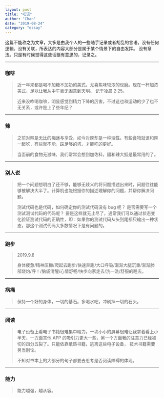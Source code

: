 ```yaml
---
layout: post
title: "呓语"
author: "Chan"
date: "2019-08-24"
category: "essay"
---
```


这篇不能称之为文章，大多是由我个人的一些随手记录或者胡乱的言语。没有任何逻辑，没有关联，所表达的内容大部分是属于某个情景下的自由发挥。
没有章法。只是有时候觉得这些话挺有意思的，记录之。

---

### 咖啡

> 近一年来都是喝不加糖不加奶的美式。尤喜焦味较浓的现磨。现在一杯加浓美式，足以让我从中午毫无困意到天明。 记于凌晨 2:25。
>
> 近来没咋喝咖啡，明显感觉到精力下降的厉害。不过这也和运动的少了也不无关系，或许是上了些年纪？ 

---

### 辣

> 之前对辣是无比的痴迷与享受，如今对辣却是一种理性。有些食物就该和辣一起吃，有些就不能，踩足够的坑，才能吃的更好。
>
> 当面前的食物无滋味，我们常常会想到加佐料，醋和辣大抵是最常用的了。

---

### 别人说

> 把一个问题想明白了还不够，能够无歧义的将问题描述出来时，问题往往能够被解决大半了。计算机也能根据你的描述理解你的问题，并帮你解决问题。
>
> 测试代码也是代码，如何确定你的测试代码没有 bug 呢？ 是否需要写一个测试测试代码的代码呢？ 要是这样就无止尽了。通常我们可以通过状态变化验证测试代码的正确性，即：如果你的测试代码从头到尾都只输出一种状态，那这个测试代码大多数情况下是有问题的。



---

### 跑步

> 2019.9.8
>
> 身体疲惫/精神压抑/爬起去跑步/快速奔跑/大口呼吸/渐渐大腿沉重/渐渐肺部烧灼/呼！/脑袋清醒/心情舒畅/快步向家走去/洗一洗/舒服的睡去。

---

### 病痛

> 保持一个好的身体，一切的基石。多喝水吧，冲刷掉一切的石头。

---

### 阅读

> 电子设备上看电子书籍很难集中精力，一块小小的屏幕很难让我拿着看上小半天，一方面其他 APP 的吸引力更大一些，另一个方面我的注意力已经被切的四分五裂了。只能依靠纸质书籍，逃离这些电子设备， 技术书籍需要另当别论。
>
> 不知对书本上的大部分的句子都要去思考是否阅读障碍的体现。

---

### 能力

> 能力越强，越从容。

> 